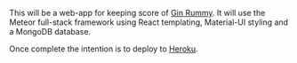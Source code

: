 This will be a web-app for keeping score of [Gin Rummy](https://en.wikipedia.org/wiki/Gin_rummy). It
will use the Meteor full-stack framework using React templating, Material-UI styling and a MongoDB
database.

Once complete the intention is to deploy to [Heroku](https://www.heroku.com/).